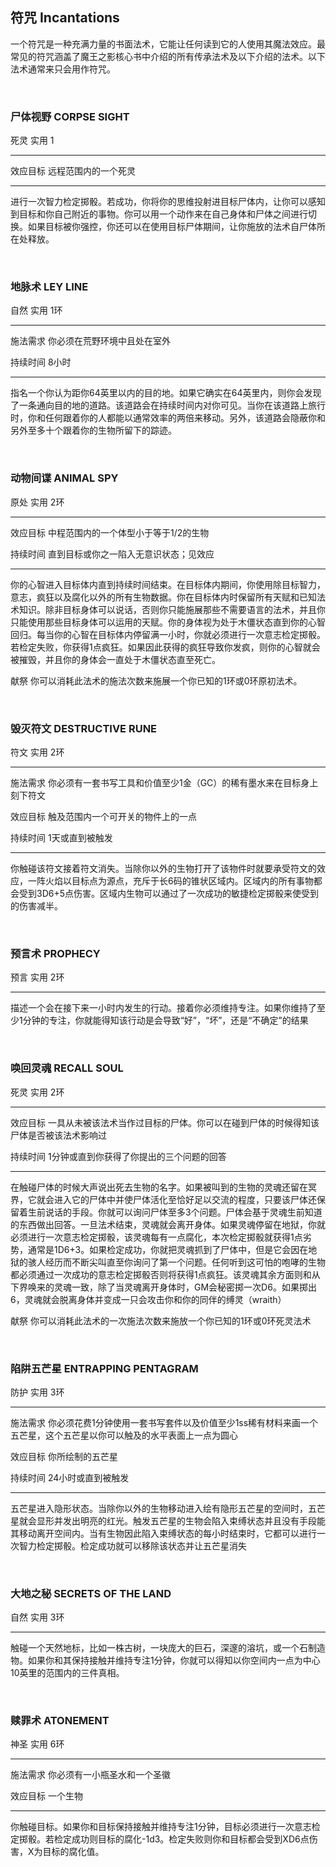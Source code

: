 ## 符咒 Incantations

一个符咒是一种充满力量的书面法术，它能让任何读到它的人使用其魔法效应。最常见的符咒涵盖了魔王之影核心书中介绍的所有传承法术及以下介绍的法术。以下法术通常来只会用作符咒。

 

### 尸体视野 CORPSE SIGHT

死灵 实用 1

------------------------------------------------------------------------

效应目标 远程范围内的一个死灵

------------------------------------------------------------------------

进行一次智力检定掷骰。若成功，你将你的思维投射进目标尸体内，让你可以感知到目标和你自己附近的事物。你可以用一个动作来在自己身体和尸体之间进行切换。如果目标被你强控，你还可以在使用目标尸体期间，让你施放的法术自尸体所在处释放。

 

### 地脉术 LEY LINE

自然 实用 1环

------------------------------------------------------------------------

施法需求 你必须在荒野环境中且处在室外

持续时间 8小时

------------------------------------------------------------------------

指名一个你认为距你64英里以内的目的地。如果它确实在64英里内，则你会发现了一条通向目的地的道路。该道路会在持续时间内对你可见。当你在该道路上旅行时，你和任何跟着你的人都能以通常效率的两倍来移动。另外，该道路会隐蔽你和另外至多十个跟着你的生物所留下的踪迹。

 

### 动物间谍 ANIMAL SPY

原处 实用 2环

------------------------------------------------------------------------

效应目标 中程范围内的一个体型小于等于1/2的生物

持续时间 直到目标或你之一陷入无意识状态；见效应

------------------------------------------------------------------------

你的心智进入目标体内直到持续时间结束。在目标体内期间，你使用除目标智力，意志，疯狂以及腐化以外的所有生物数据。你在目标体内时保留所有天赋和已知法术知识。除非目标身体可以说话，否则你只能施展那些不需要语言的法术，并且你只能使用那些目标身体可以运用的天赋。你的身体视为处于木僵状态直到你的心智回归。每当你的心智在目标体内停留满一小时，你就必须进行一次意志检定掷骰。若检定失败，你获得1点疯狂。如果因此获得的疯狂导致你发疯，则你的心智就会被摧毁，并且你的身体会一直处于木僵状态直至死亡。

献祭 你可以消耗此法术的施法次数来施展一个你已知的1环或0环原初法术。

 

### 毁灭符文 DESTRUCTIVE RUNE

符文 实用 2环

------------------------------------------------------------------------

施法需求
你必须有一套书写工具和价值至少1金（GC）的稀有墨水来在目标身上刻下符文

效应目标 触及范围内一个可开关的物件上的一点

持续时间 1天或直到被触发

------------------------------------------------------------------------

你触碰该符文接着符文消失。当除你以外的生物打开了该物件时就要承受符文的效应，一阵火焰以目标点为源点，充斥于长6码的锥状区域内。区域内的所有事物都会受到3D6+5点伤害。区域内生物可以通过了一次成功的敏捷检定掷骰来使受到的伤害减半。

 

### 预言术 PROPHECY

预言 实用 2环

------------------------------------------------------------------------

描述一个会在接下来一小时内发生的行动。接着你必须维持专注。如果你维持了至少1分钟的专注，你就能得知该行动是会导致“好”，“坏”，还是“不确定”的结果

 

### 唤回灵魂 RECALL SOUL

死灵 实用 2环

------------------------------------------------------------------------

效应目标
一具从未被该法术当作过目标的尸体。你可以在碰到尸体的时候得知该尸体是否被该法术影响过

持续时间 1分钟或直到你获得了你提出的三个问题的回答

------------------------------------------------------------------------

在触碰尸体的时候大声说出死去生物的名字。如果被叫到的生物的灵魂还留在冥界，它就会进入它的尸体中并使尸体活化至恰好足以交流的程度，只要该尸体还保留着生前说话的手段。你就可以询问尸体至多3个问题。尸体会基于灵魂生前知道的东西做出回答。一旦法术结束，灵魂就会离开身体。如果灵魂停留在地狱，你就必须进行一次意志检定掷骰，该灵魂每有一点腐化，本次检定掷骰就获得1点劣势，通常是1D6+3。如果检定成功，你就把灵魂抓到了尸体中，但是它会因在地狱的骇人经历而不断尖叫直至你询问了第一个问题。任何听到这可怕的咆哮的生物都必须通过一次成功的意志检定掷骰否则将获得1点疯狂。该灵魂其余方面则和从下界唤来的灵魂一致，除了当灵魂离开身体时，GM会秘密掷一次D6。如果掷出6，灵魂就会脱离身体并变成一只会攻击你和你的同伴的缚灵（wraith）

献祭 你可以消耗此法术的一次施法次数来施放一个你已知的1环或0环死灵法术

 

### 陷阱五芒星 ENTRAPPING PENTAGRAM

防护 实用 3环

------------------------------------------------------------------------

施法需求
你必须花费1分钟使用一套书写套件以及价值至少1ss稀有材料来画一个五芒星，这个五芒星以你可以触及的水平表面上一点为圆心

效应目标 你所绘制的五芒星

持续时间 24小时或直到被触发

------------------------------------------------------------------------

五芒星进入隐形状态。当除你以外的生物移动进入绘有隐形五芒星的空间时，五芒星就会显形并发出明亮的红光。触发五芒星的生物会陷入束缚状态并且没有手段能其移动离开空间内。当有生物因此陷入束缚状态的每小时结束时，它都可以进行一次智力检定掷骰。检定成功就可以移除该状态并让五芒星消失

 

### 大地之秘 SECRETS OF THE LAND

自然 实用 3环

------------------------------------------------------------------------

触碰一个天然地标，比如一株古树，一块庞大的巨石，深邃的溶坑，或一个石制造物。如果你和其保持接触并维持专注1分钟，你就可以得知以你空间内一点为中心10英里的范围内的三件真相。

 

### 赎罪术 ATONEMENT

神圣 实用 6环

------------------------------------------------------------------------

施法需求 你必须有一小瓶圣水和一个圣徽

效应目标 一个生物

------------------------------------------------------------------------

你触碰目标。如果你和目标保持接触并维持专注1分钟，目标必须进行一次意志检定掷骰。若检定成功则目标的腐化-1d3。检定失败则你和目标都会受到XD6点伤害，X为目标的腐化值。
